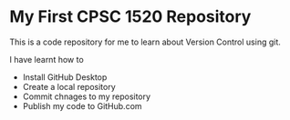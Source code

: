 # My First CPSC 1520 Repository

This is a code repository for me to learn about Version Control using git.

I have learnt how to

- Install GitHub Desktop
- Create a local repository
- Commit chnages to my repository
- Publish my code to GitHub.com
